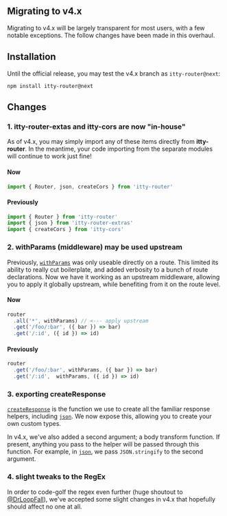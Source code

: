 ## Migrating to v4.x
Migrating to v4.x will be largely transparent for most users, with a few notable exceptions.  The follow changes have been made in this overhaul.

## Installation
Until the official release, you may test the v4.x branch as `itty-router@next`:
```
npm install itty-router@next
```

## Changes

### 1. itty-router-extas and itty-cors are now "in-house"
As of v4.x, you may simply import any of these items directly from **itty-router**.  In the meantime, your code importing from the separate modules will continue to work just fine!

#### Now
```js
import { Router, json, createCors } from 'itty-router'
```

#### Previously
```js
import { Router } from 'itty-router'
import { json } from 'itty-router-extras'
import { createCors } from 'itty-cors'
```

### 2. withParams (middleware) may be used upstream
Previously, [`withParams`](/itty-router/api#withParams) was only useable directly on a route.  This limited its ability to really cut boilerplate, and added verbosity to a bunch of route declarations.  Now we have it working as an upstream middleware, allowing you to apply it globally upstream, while benefiting from it on the route level.

#### Now
```js
router
  .all('*', withParams) // <--- apply upstream
  .get('/foo/:bar', ({ bar }) => bar)
  .get('/:id', ({ id }) => id)
```

#### Previously
```js
router
  .get('/foo/:bar', withParams, ({ bar }) => bar)
  .get('/:id',  withParams, ({ id }) => id)
```

### 3. exporting createResponse
[`createResponse`](/itty-router/api#createResponse) is the function we use to create all the familiar response helpers, including [`json`](/itty-router/api#json).  We now expose this, allowing you to create your own custom types.  

In v4.x, we've also added a second argument; a body transform function.  If present, anything you pass to the helper will be passed through this function.  For example, in [`json`](/itty-router/api#json), we pass `JSON.stringify` to the second argument.

### 4. slight tweaks to the RegEx
In order to code-golf the regex even further (huge shoutout to [@DrLoopFall](https://twitter.com/DrLoopFall)), we've accepted some slight changes in v4.x that hopefully should affect no one at all.
